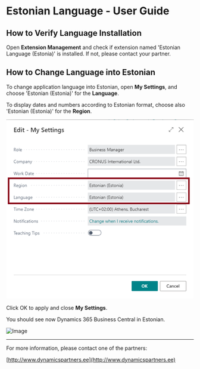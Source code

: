 ---
---
# Estonian Language - User Guide
## How to Verify Language Installation
Open **Extension Management** and check if extension named 'Estonian Language (Estonia)' is installed. If not, please contact your partner.

## How to Change Language into Estonian
To change application language into Estonian, open **My Settings**, and choose 'Estonian (Estonia)' for the **Language**.

To display dates and numbers according to Estonian format, choose also 'Estonian (Estonia)' for the **Region**.  

![Image](my-settings.png)

Click OK to apply and close **My Settings**.

You should see now Dynamics 365 Business Central in Estonian.

![Image](role-center.png)

***

For more information, please contact one of the partners:

[http://www.dynamicspartners.ee](http://www.dynamicspartners.ee)
